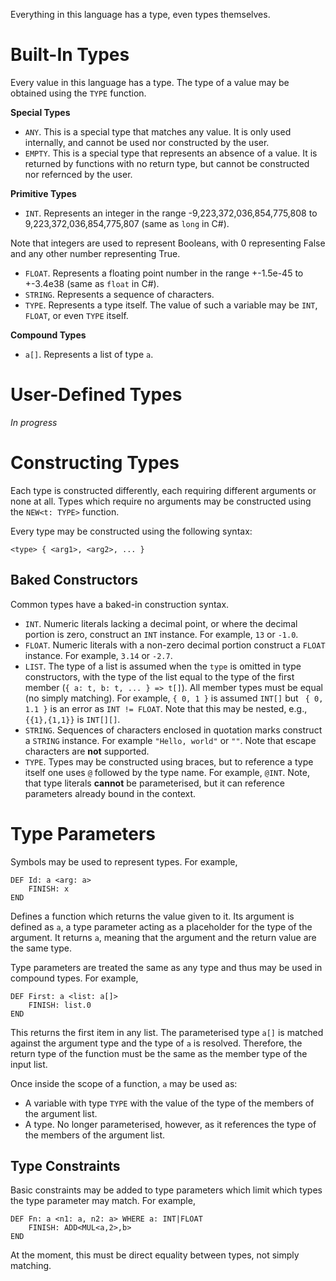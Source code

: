 Everything in this language has a type, even types themselves.

# Built-In Types

Every value in this language has a type. The type of a value may be obtained using the `TYPE` function.

**Special Types**

- `ANY`. This is a special type that matches any value. It is only used internally, and cannot be used nor constructed by the user.
- `EMPTY`. This is a special type that represents an absence of a value. It is returned by functions with no return type, but cannot be constructed nor refernced by the user.

**Primitive Types**
- `INT`. Represents an integer in the range -9,223,372,036,854,775,808 to 9,223,372,036,854,775,807 (same as `long` in C#).

Note that integers are used to represent Booleans, with 0 representing False and any other number representing True.
- `FLOAT`. Represents a floating point number in the range +-1.5e-45 to +-3.4e38 (same as `float` in C#).
- `STRING`. Represents a sequence of characters.
- `TYPE`. Represents a type itself. The value of such a variable may be `INT`, `FLOAT`, or even `TYPE` itself.

**Compound Types**
- `a[]`. Represents a list of type `a`.

# User-Defined Types

*In progress*

# Constructing Types

Each type is constructed differently, each requiring different arguments or none at all. Types which require no arguments may be constructed using the `NEW<t: TYPE>` function.

Every type may be constructed using the following syntax:

``` <type> { <arg1>, <arg2>, ... } ```

## Baked Constructors

Common types have a baked-in construction syntax.

- `INT`. Numeric literals lacking a decimal point, or where the decimal portion is zero, construct an `INT` instance. For example, `13` or `-1.0`.
- `FLOAT`. Numeric literals with a non-zero decimal portion construct a `FLOAT` instance. For example, `3.14` or `-2.7`.
- `LIST`. The type of a list is assumed when the `type` is omitted in type constructors, with the type of the list equal to the type of the first member (`{ a: t, b: t, ... } => t[]`). All member types must be equal (no simply matching). For example, `{ 0, 1 }` is assumed `INT[]` but ` { 0, 1.1 }` is an error as `INT != FLOAT`. Note that this may be nested, e.g., `{{1},{1,1}}` is `INT[][]`.
- `STRING`. Sequences of characters enclosed in quotation marks construct a `STRING` instance. For example `"Hello, world"` or `""`. Note that escape characters are **not** supported.
- `TYPE`. Types may be constructed using braces, but to reference a type itself one uses `@` followed by the type name. For example, `@INT`. Note, that type literals **cannot** be parameterised, but it can reference parameters already bound in the context.

# Type Parameters
Symbols may be used to represent types. For example,

```
DEF Id: a <arg: a>
	FINISH: x
END
```

Defines a function which returns the value given to it. Its argument is defined as `a`, a type parameter acting as a placeholder for the type of the argument. It returns `a`, meaning that the argument and the return value are the same type.

Type parameters are treated the same as any type and thus may be used in compound types. For example,

```
DEF First: a <list: a[]>
	FINISH: list.0
END
```

This returns the first item in any list. The parameterised type `a[]` is matched against the argument type and the type of `a` is resolved. Therefore, the return type of the function must be the same as the member type of the input list.

Once inside the scope of a function, `a` may be used as:
- A variable with type `TYPE` with the value of the type of the members of the argument list.
- A type. No longer parameterised, however, as it references the type of the members of the argument list.

## Type Constraints
Basic constraints may be added to type parameters which limit which types the type parameter may match. For example,

```
DEF Fn: a <n1: a, n2: a> WHERE a: INT|FLOAT
	FINISH: ADD<MUL<a,2>,b>
END
```

At the moment, this must be direct equality between types, not simply matching.
